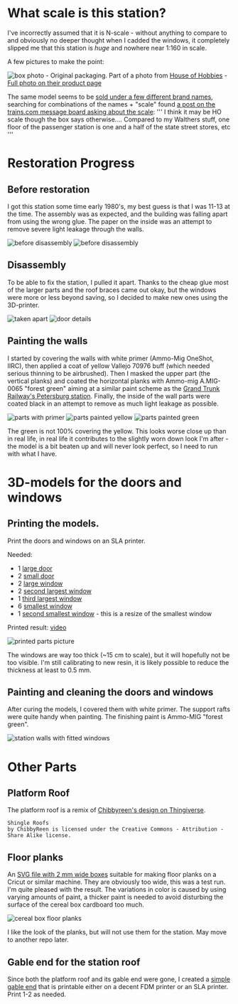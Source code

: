 # What scale is this station?

I've incorrectly assumed that it is N-scale - without anything to compare to and obviously no deeper thought when I cadded the windows, it completely slipped me that this station is _huge_ and nowhere near 1:160 in scale.

A few pictures to make the point:

![box photo](media/box.png) - Original packaging. Part of a photo from [House of Hobbies](https://houseofhobbiesfl.com/) - [Full photo on their product page](https://houseofhobbiesfl.com/products/pola-n-scale-passenger-station-building-kit-300?_pos=3&_sid=a84281e1b&_ss=r)

The same model seems to be [sold under a few different brand names](http://milesofgold000nscale.blogspot.com/2014/06/cont.html), searching for combinations of the names + "scale" found [a post on the trains.com message board asking about the scale](https://cs.trains.com/mrr/f/88/t/64804.aspx?sortorder=desc):
'''
 I think it may be HO scale though the box says otherwise.... Compared to my Walthers stuff, one floor of the passenger station is one and a half of the state street stores, etc
'''


# Restoration Progress

## Before restoration

I got this station some time early 1980's, my best guess is that I was 11-13 at the time. The assembly was as expected, and the building was falling apart from using the wrong glue.
The paper on the inside was an attempt to remove severe light leakage through the walls.

![before disassembly](media/station_orig1.jpg)
![before disassembly](media/station_orig4.jpg)

## Disassembly

To be able to fix the station, I pulled it apart. Thanks to the cheap glue most of the larger parts and the roof braces came out okay, but the windows were more or less beyond saving, so I decided to make new ones using the 3D-printer.

![taken apart](media/station_orig3.jpg)
![door details](media/station_orig2.jpg)

## Painting the walls

I started by covering the walls with white primer (Ammo-Mig OneShot, IIRC), then applied a coat of yellow Vallejo 70976 buff (which needed serious thinning to be airbrushed).
Then I masked the upper part (the vertical planks) and coated the horizontal planks with Ammo-mig A.MIG-0065 "forest green" aiming at a similar paint scheme as the [Grand Trunk Railway's Petersburg station](https://www.cweek.ca/photo/show/189).
Finally, the inside of the wall parts were coated black in an attempt to remove as much light leakage as possible. 

![parts with primer](media/white.png)
![parts painted yellow](media/yellow.jpg)
![parts painted green](media/green.jpg)

The green is not 100% covering the yellow. This looks worse close up than in real life, in real life it contributes to the slightly worn down look I'm after - the model is a bit beaten up and will never look perfect, so I need to run with what I have. 


# 3D-models for the doors and windows

## Printing the models.

Print the doors and windows on an SLA printer.

Needed:

* 1 [large door](large_door.stl)
* 2 [small door](small_door.stl)
* 2 [large window](large_windows.stl)
* 2 [second largest window](second_largest_window.stl)
* 1 [third largest window](third_largest_window.stl)
* 6 [smallest window](smallest_windows.stl)
* 1 [second smallest window](second_smallest_windows.stl) - this is a resize of the smallest window

Printed result: [video](media/curing_video.mp4)

![printed parts picture](media/printed.jpg)

The windows are way too thick (~15 cm to scale), but it will hopefully not be too visible. I'm still calibrating to new resin, it is likely possible to reduce the thickness at least to 0.5 mm.

## Painting and cleaning the doors and windows

After curing the models, I covered them with white primer. The support rafts were quite handy when painting.
The finishing paint is Ammo-MIG "forest green". 

![station walls with fitted windows](media/placed1.jpg)

# Other Parts
## Platform Roof


The platform roof is a remix of [Chibbyreen's design on Thingiverse](https://www.thingiverse.com/thing:5039844).
```
Shingle Roofs
by ChibbyReen is licensed under the Creative Commons - Attribution - Share Alike license.
```

## Floor planks

An [SVG file with 2 mm wide boxes](floorboards.svg) suitable for making floor planks on a Cricut or similar machine. They are obviously too wide, this was a test run. I'm quite pleased with the result.
The variations in color is caused by using varying amounts of paint, a thicker paint is needed to avoid disturbing the surface of the cereal box cardboard too much. 

![cereal box floor planks](media/planks.jpg)

I like the look of the planks, but will not use them for the station. May move to another repo later.

## Gable end for the station roof

Since both the platform roof and its gable end were gone, I created a [simple gable end](end_planks.stl) that is printable either on a decent FDM printer or an SLA printer.
Print 1-2 as needed.







